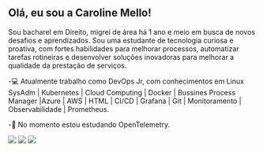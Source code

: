 ## Olá, eu sou a Caroline Mello!

Sou bacharel em Direito, migrei de área há 1 ano e meio em busca de novos desafios e aprendizados. Sou uma estudante de tecnologia curiosa e proativa, com fortes habilidades para melhorar processos, automatizar tarefas rotineiras e desenvolver soluções inovadoras para melhorar a qualidade da prestação de serviços.

-💻 Atualmente trabalho como DevOps Jr, com conhecimentos em Linux SysAdm | Kubernetes | Cloud Computing | Docker | Bussines Process Manager |Azure | AWS | HTML | CI/CD | Grafana | Git | Monitoramento | Observabilidade | Prometheus.

-📖 No momento estou estudando OpenTelemetry.

<div> 
  <a href="https://www.instagram.com/caroliineemello/" target="_blank"><img src="https://img.shields.io/badge/-Instagram-%23E4405F?style=for-the-badge&logo=instagram&logoColor=white" target="_blank"></a>
   <a href = "mailto:caroliinemello88@gmail.com"><img src="https://img.shields.io/badge/-Gmail-%23333?style=for-the-badge&logo=gmail&logoColor=white" target="_blank"></a>
  <a href="[https://www.linkedin.com/in/rafaella-ballerini-45875016a](https://www.linkedin.com/in/caroline-mello-5ba79365)" target="_blank"><img src="https://img.shields.io/badge/-LinkedIn-%230077B5?style=for-the-badge&logo=linkedin&logoColor=white" target="_blank"></a> 
  
</div>
